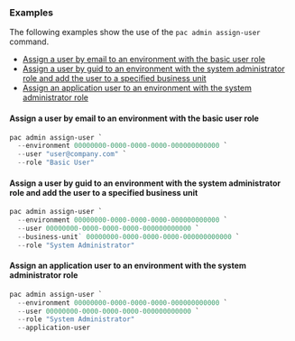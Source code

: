 ### Examples

The following examples show the use of the `pac admin assign-user` command.

- [Assign a user by email to an environment with the basic user role](#assign-a-user-by-email-to-an-environment-with-the-basic-user-role)
- [Assign a user by guid to an environment with the system administrator role and add the user to a specified business unit](#assign-a-user-by-guid-to-an-environment-with-the-system-administrator-role-and-add-the-user-to-a-specified-business-unit)
- [Assign an application user to an environment with the system administrator role](#assign-an-application-user-to-an-environment-with-the-system-administrator-role)

#### Assign a user by email to an environment with the basic user role

```powershell
pac admin assign-user `
  --environment 00000000-0000-0000-0000-000000000000 `
  --user "user@company.com" `
  --role "Basic User"
```

#### Assign a user by guid to an environment with the system administrator role and add the user to a specified business unit

```powershell
pac admin assign-user `
  --environment 00000000-0000-0000-0000-000000000000 `
  --user 00000000-0000-0000-0000-000000000000 `
  --business-unit` 00000000-0000-0000-0000-000000000000 `
  --role "System Administrator"
```

#### Assign an application user to an environment with the system administrator role

```powershell
pac admin assign-user `
  --environment 00000000-0000-0000-0000-000000000000 `
  --user 00000000-0000-0000-0000-000000000000 `
  --role "System Administrator"
  --application-user
```
